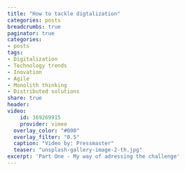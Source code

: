 ```yaml
---
title: "How to tackle digtalization"
categories: posts
breadcrumbs: true
paginator: true
categories: 
- posts
tags:
- Digitalization
- Technology trends
- Inovation
- Agile
- Monolith thinking
- Distributed solutions
share: true
header:
video:
    id: 369269915
    provider: vimeo
  overlay_color: "#000"
  overlay_filter: "0.5"
  caption: "Video by: Pressmaster"
  teaser: "unsplash-gallery-image-2-th.jpg"
excerpt: 'Part One - My way of adressing the challenge'
---
```

